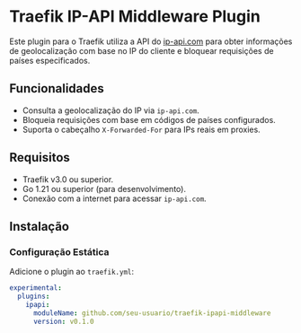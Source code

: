 # Traefik IP-API Middleware Plugin

Este plugin para o Traefik utiliza a API do [ip-api.com](https://ip-api.com/) para obter informações de geolocalização com base no IP do cliente e bloquear requisições de países especificados.

## Funcionalidades
- Consulta a geolocalização do IP via `ip-api.com`.
- Bloqueia requisições com base em códigos de países configurados.
- Suporta o cabeçalho `X-Forwarded-For` para IPs reais em proxies.

## Requisitos
- Traefik v3.0 ou superior.
- Go 1.21 ou superior (para desenvolvimento).
- Conexão com a internet para acessar `ip-api.com`.

## Instalação

### Configuração Estática
Adicione o plugin ao `traefik.yml`:

```yaml
experimental:
  plugins:
    ipapi:
      moduleName: github.com/seu-usuario/traefik-ipapi-middleware
      version: v0.1.0